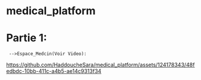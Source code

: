 # medical_platform
# Partie 1:
     -->Espace_Medcin(Voir Video):
https://github.com/HaddoucheSara/medical_platform/assets/124178343/48fedbdc-10bb-411c-a4b5-ae14c9313f34

